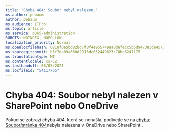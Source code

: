 ```yaml
---
title: 'Chyba 404: Soubor nebyl nalezen.'
ms.author: pebaum
author: pebaum
ms.audience: ITPro
ms.topic: article
ms.service: o365-administration
ROBOTS: NOINDEX, NOFOLLOW
localization_priority: Normal
ms.openlocfilehash: 6818f0e5bd82bd7f8f4e955749aa0defecc5b5d947383de4571c23a4bd316497
ms.sourcegitcommit: b5f7da89a650d2915dc652449623c78be6247175
ms.translationtype: MT
ms.contentlocale: cs-CZ
ms.lasthandoff: 08/05/2021
ms.locfileid: "54117765"
---
```

# <a name="error-404-file-not-found-in-sharepoint-or-onedrive"></a>Chyba 404: Soubor nebyl nalezen v SharePoint nebo OneDrive

Pokud se zobrazí chyba 404, která se nenašla, podívejte se na [chybu: Soubor/stránka 404](/sharepoint/troubleshoot/administration/error-404-onedrive-sharepoint)nebyla nalezena v OneDrive nebo SharePoint .
